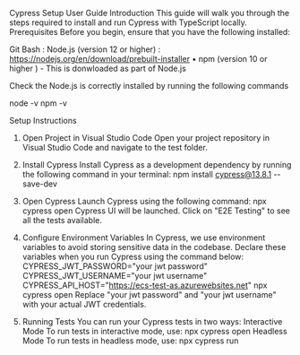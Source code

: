 Cypress Setup User Guide
Introduction
This guide will walk you through the steps required to install and run Cypress with TypeScript locally.
Prerequisites
Before you begin, ensure that you have the following installed:

Git Bash : 
Node.js (version 12 or higher) : https://nodejs.org/en/download/prebuilt-installer
•	npm (version 10 or higher ) - This is donwloaded as part of Node.js

Check the Node.js is correctly installed by running the following commands

node -v
npm -v



Setup Instructions

1. Open Project in Visual Studio Code
Open your project repository in Visual Studio Code and navigate to the test folder.

2. Install Cypress
Install Cypress as a development dependency by running the following command in your terminal:
npm install cypress@13.8.1 --save-dev

3. Open Cypress
Launch Cypress using the following command:
npx cypress open
Cypress UI will be launched. Click on "E2E Testing" to see all the tests available.

4. Configure Environment Variables
In Cypress, we use environment variables to avoid storing sensitive data in the codebase. Declare these variables when you run Cypress using the command below:
CYPRESS_JWT_PASSWORD="your jwt password" CYPRESS_JWT_USERNAME="your jwt username" CYPRESS_API_HOST="https://ecs-test-as.azurewebsites.net" npx cypress open
Replace "your jwt password" and "your jwt username" with your actual JWT credentials.

5. Running Tests
You can run your Cypress tests in two ways:
Interactive Mode
To run tests in interactive mode, use:
npx cypress open
Headless Mode
To run tests in headless mode, use:
npx cypress run
